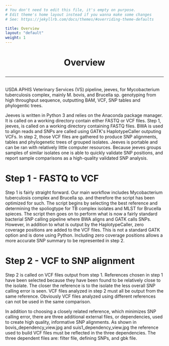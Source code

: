 ```yaml
---
# You don't need to edit this file, it's empty on purpose.
# Edit theme's home layout instead if you wanna make some changes
# See: https://jekyllrb.com/docs/themes/#overriding-theme-defaults

title: Overview
layout: "default"
weight: 1
---
```


<h1><p style="text-align: center">Overview</p></h1>

-----
<br>
USDA APHIS Veterinary Services (VS) pipeline, jeeves, for Mycobacterium tuberculosis complex, mainly M. bovis, and Brucella sp. genotyping from high throughput sequence, outputting BAM, VCF, SNP tables and phylogentic trees. 


Jeeves is written in Python 3 and relies on the Anaconda package manager.  It is called on a working directory contain either FASTQ or VCF files.  Step 1, jeeves, is called on a working directory containing FASTQ files.  BWA is used to align reads and SNPs are called using GATK's HaplotypeCaller outputing VCFs.  In step 2, those VCF files are gathered to produce SNP alignments, tables and phylogenetic trees of grouped isolates.  Jeeves is portable and can be ran with relatively little computer resources.  Because jeeves groups samples of similar isolates one is able to quickly validate SNP positions, and report sample comparisons as a high-quality validated SNP analysis.

# Step 1 - FASTQ to VCF
Step 1 is fairly straight forward.  Our main workflow includes Mycobacterium tuberculosis complex and Brucella sp. and therefore the script has been optimized for such.  The script begins by selecting the best reference and determining the spoliogtype for TB complex isolates and MLST for Brucella spieces.  The script then goes on to perform what is now a fairly standard bacterial SNP calling pipeline where BWA aligns and GATK calls SNPs.  However, in addition to what is output by the HaplotypeCaller, zero coverage positions are added to the VCF files.  This is not a standard GATK option and is done using Python.  Including zero coverage positions allows a more accurate SNP summary to be represented in step 2.

# Step 2 - VCF to SNP alignment
Step 2 is called on VCF files output from step 1.  References chosen in step 1 have been selected because they have been found to be relatively close to the isolate.  The closer the reference is to the isolate the less overall SNP calling error is seen.  VCF files analyzed in step 2 must all be output from the same reference.  Obviously VCF files analyzed using different references can not be used in the same comparison.

In addition to choosing a closely related reference, which minimizes SNP calling error, there are three additional external files, or dependencies, used to create high quality, informative SNP alignments.  As shown in bovis_dependency_view.jpg and suis1_dependency_view.jpg the reference used to build VCF files must be reflected in the three dependencies.  The three dependent files are: filter file, defining SNPs, and gbk file.
